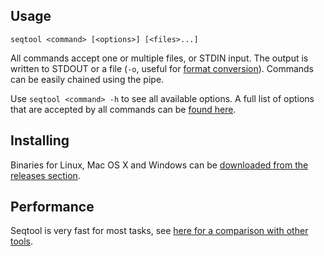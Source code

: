 
## Usage

```
seqtool <command> [<options>] [<files>...]
```

All commands accept one or multiple files, or STDIN input. The output is written
to STDOUT or a file (`-o`, useful for [format conversion](wiki/pass)). Commands can
be easily chained using the pipe.

Use `seqtool <command> -h` to see all available options. A full list of options
that are accepted by all commands can be [found here](wiki/opts).

## Installing

Binaries for Linux, Mac OS X and Windows can be
[downloaded from the releases section](https://github.com/markschl/seqtool/releases/latest).

## Performance

Seqtool is very fast for most tasks, see [here for a comparison with other tools](wiki/performance).
